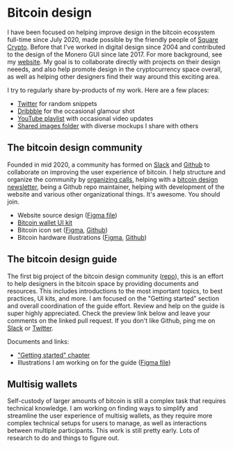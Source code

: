 # Bitcoin design

I have been focused on helping improve design in the bitcoin ecosystem full-time since July 2020, made possible by the friendly people of [Square Crypto](https://squarecrypto.org). Before that I've worked in digital design since 2004 and contributed to the design of the Monero GUI since late 2017. For more background, see my [website](https://www.germanysbestkeptsecret.com). My goal is to collaborate directly with projects on their design neeeds, and also help promote design in the cryptocurrency space overall, as well as helping other designers find their way around this exciting area.

I try to regularly share by-products of my work. Here are a few places:

- [Twitter](http://twitter.com/gbks) for random snippets
- [Dribbble](https://dribbble.com/GBKS) for the occasional glamour shot
- [YouTube playlist](https://youtube.com/playlist?list=PL4hsXZYKTCz15guoMZUumWVlL79NlrXYO) with occasional video updates
- [Shared images folder](/shared-images) with diverse mockups I share with others

## The bitcoin design community

Founded in mid 2020, a community has formed on [Slack](http://bitcoindesigners.org) and [Github](https://github.com/bitcoindesign) to collaborate on improving the user experience of bitcoin. I help structure and organize the community by [organizing calls](https://github.com/BitcoinDesign/Meta/issues), helping with a [bitcoin design newsletter](https://bitcoindesign.substack.com), being a Github repo maintainer, helping with development of the website and various other organizational things. It's awesome. You should join.

- Website source design ([Figma file](https://www.figma.com/community/file/862622015964353400/Bitcoin-Designers-site))
- [Bitcoin wallet UI kit](bitcoin-wallet-ui-kit.md)
- Bitcoin icon set ([Figma](https://www.figma.com/community/file/948545404023677970/Bitcoin-icon-set), [Github](https://github.com/Bosch-0/Bitcoin-Icons))
- Bitcoin hardware illustrations ([Figma](https://www.figma.com/community/file/946807598525782935/Bitcoin-hardware-%26-accessories), [Github](https://github.com/GBKS/bitcoin-hardware-illustrations))

## The bitcoin design guide

The first big project of the bitcoin design community ([repo](https://github.com/BitcoinDesign/Guide)), this is an effort to help designers in the bitcoin space by providing documents and resources. This includes introductions to the most important topics, to best practices, UI kits, and more. I am focused on the "Getting started" section and overall coordination of the guide effort. Review and help on the guide is super highly appreciated. Check the preview link below and leave your comments on the linked pull request. If you don't like Github, ping me on [Slack](http://bitcoindesigners.org) or [Twitter](https://twitter.com/gbks).

Documents and links:

- ["Getting started" chapter](https://bitcoin.design/guide/getting-started/introduction/)
- Illustrations I am working on for the guide ([Figma file](https://www.figma.com/community/file/888680264445459448/Bitcoin-Design-Guide-Illustrations-(work-in-progress%2C-only-by-me)))

## Multisig wallets

Self-custody of larger amounts of bitcoin is still a complex task that requires technical knowledge. I am working on finding ways to simplify and streamline the user experience of multisig wallets, as they require more complex technical setups for users to manage, as well as interactions between multiple participants. This work is still pretty early. Lots of research to do and things to figure out.
